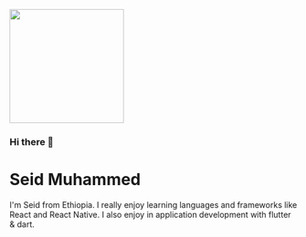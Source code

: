 <a><img src="https://user-images.githubusercontent.com/107338221/188919074-cd8a44e6-d276-4191-9dae-cb9bcd43e638.png" height=200 ></a>
### Hi there 👋

# Seid Muhammed
I'm Seid from Ethiopia. I really enjoy learning languages and frameworks like React and React Native. I also enjoy in application development with flutter & dart.

<!--
**AbuhaithemAlthry/AbuhaithemAlthry** is a ✨ _special_ ✨ repository because its `README.md` (this file) appears on your GitHub profile.

Here are some ideas to get you started:

- 🔭 I’m currently working on ...
- 🌱 I’m currently learning ...
- 👯 I’m looking to collaborate on ...
- 🤔 I’m looking for help with ...
- 💬 Ask me about ...
- 📫 How to reach me: ...
- 😄 Pronouns: ...
- ⚡ Fun fact: ...
-->
